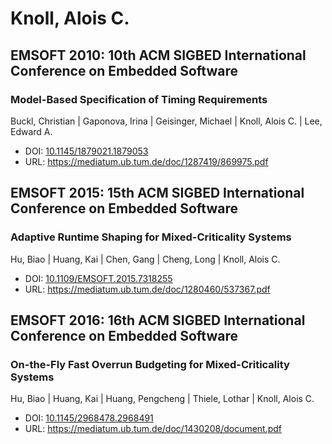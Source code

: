 # Knoll, Alois C.

## EMSOFT 2010: 10th ACM SIGBED International Conference on Embedded Software

### Model-Based Specification of Timing Requirements
Buckl, Christian | Gaponova, Irina | Geisinger, Michael | Knoll, Alois C. | Lee, Edward A.
* DOI: [10.1145/1879021.1879053](https://doi.org/10.1145/1879021.1879053)
* URL: <https://mediatum.ub.tum.de/doc/1287419/869975.pdf>

## EMSOFT 2015: 15th ACM SIGBED International Conference on Embedded Software

### Adaptive Runtime Shaping for Mixed-Criticality Systems
Hu, Biao | Huang, Kai | Chen, Gang | Cheng, Long | Knoll, Alois C.
* DOI: [10.1109/EMSOFT.2015.7318255](https://doi.org/10.1109/EMSOFT.2015.7318255)
* URL: <https://mediatum.ub.tum.de/doc/1280460/537367.pdf>

## EMSOFT 2016: 16th ACM SIGBED International Conference on Embedded Software

### On-the-Fly Fast Overrun Budgeting for Mixed-Criticality Systems
Hu, Biao | Huang, Kai | Huang, Pengcheng | Thiele, Lothar | Knoll, Alois C.
* DOI: [10.1145/2968478.2968491](https://doi.org/10.1145/2968478.2968491)
* URL: <https://mediatum.ub.tum.de/doc/1430208/document.pdf>

